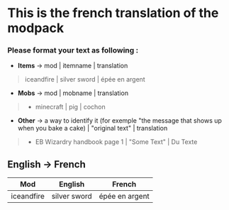 # This is the french translation of the modpack

### Please format your text as following : 

- **Items** -> mod | itemname | translation
> iceandfire | silver sword | épée en argent

- **Mobs** -> mod | mobname | translation
> - minecraft | pig | cochon

- **Other** -> a way to identify it (for exemple "the message that shows up when you bake a cake) | "original text" | translation
> - EB Wizardry handbook page 1 | "Some Text" | Du Texte


## English -> French
| Mod | English | French |
|-----|---------|--------|
|iceandfire|silver sword|épée en argent|
